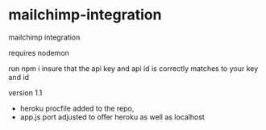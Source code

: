 # mailchimp-integration
mailchimp integration


requires nodemon

run npm i
insure that the api key and api id is correctly matches to your key and id


version 1.1

- heroku procfile added to the repo, 
- app.js port adjusted to offer heroku as well as localhost